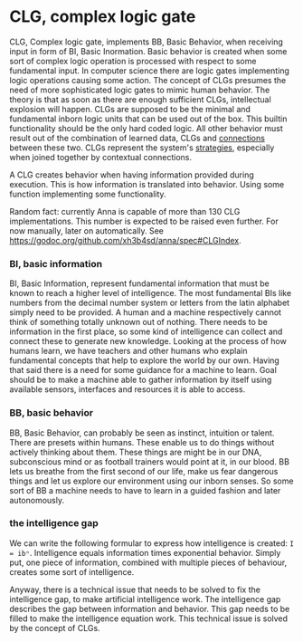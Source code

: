 # CLG, complex logic gate
CLG, Complex logic gate, implements BB, Basic Behavior, when receiving input in
form of BI, Basic Inormation. Basic behavior is created when some sort of
complex logic operation is processed with respect to some fundamental input. In
computer science there are logic gates implementing logic operations causing
some action. The concept of CLGs presumes the need of more sophisticated logic
gates to mimic human behavior. The theory is that as soon as there are enough
sufficient CLGs, intellectual explosion will happen. CLGs are supposed to be
the minimal and fundamental inborn logic units that can be used out of the box.
This builtin functionality should be the only hard coded logic. All other
behavior must result out of the combination of learned data, CLGs and
[connections](connection.md) between these two. CLGs represent the system's
[strategies](strategy.md), especially when joined together by contextual
connections.

A CLG creates behavior when having information provided during execution. This
is how information is translated into behavior. Using some function
implementing some functionality.

Random fact: currently Anna is capable of more than 130 CLG implementations.
This number is expected to be raised even further. For now manually, later on
automatically. See https://godoc.org/github.com/xh3b4sd/anna/spec#CLGIndex.

### BI, basic information
BI, Basic Information, represent fundamental information that must be known to
reach a higher level of intelligence. The most fundamental BIs like numbers
from the decimal number system or letters from the latin alphabet simply need
to be provided. A human and a machine respectively cannot think of something
totally unknown out of nothing. There needs to be information in the first
place, so some kind of intelligence can collect and connect these to generate
new knowledge. Looking at the process of how humans learn, we have teachers and
other humans who explain fundamental concepts that help to explore the world by
our own. Having that said there is a need for some guidance for a machine to
learn. Goal should be to make a machine able to gather information by itself
using available sensors, interfaces and resources it is able to access.

### BB, basic behavior
BB, Basic Behavior, can probably be seen as instinct, intuition or talent.
There are presets within humans. These enable us to do things without actively
thinking about them. These things are might be in our DNA, subconscious mind or
as football trainers would point at it, in our blood. BB lets us breathe from
the first second of our life, make us fear dangerous things and let us explore
our environment using our inborn senses. So some sort of BB a machine needs to
have to learn in a guided fashion and later autonomously.

### the intelligence gap
We can write the following formular to express how intelligence is created: `I
= ibⁿ`. Intelligence equals information times exponential behavior. Simply put,
one piece of information, combined with multiple pieces of behaviour, creates
some sort of intelligence.

Anyway, there is a technical issue that needs to be solved to fix the
intelligence gap, to make artificial intelligence work. The intelligence gap
describes the gap between information and behavior. This gap needs to be filled
to make the intelligence equation work. This technical issue is solved by the
concept of CLGs.
